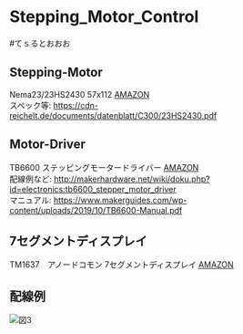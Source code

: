 # Stepping_Motor_Control  
#てｓるとおおお
## Stepping-Motor  
Nema23/23HS2430 57x112 [AMAZON](https://www.amazon.co.jp/gp/product/B07HQHXGJF/ref=ppx_yo_dt_b_asin_title_o02_s00?ie=UTF8&psc=1)  
スペック等: https://cdn-reichelt.de/documents/datenblatt/C300/23HS2430.pdf

## Motor-Driver  
TB6600 ステッピングモータードライバー [AMAZON](https://www.amazon.co.jp/gp/product/B06XSBB45M/ref=ppx_yo_dt_b_asin_title_o02_s00?ie=UTF8&psc=1)  
配線例など: http://makerhardware.net/wiki/doku.php?id=electronics:tb6600_stepper_motor_driver  
マニュアル: https://www.makerguides.com/wp-content/uploads/2019/10/TB6600-Manual.pdf  

## 7セグメントディスプレイ  
TM1637　アノードコモン 7セグメントディスプレイ
[AMAZON](https://www.amazon.co.jp/HiLetgo%C2%AE-3%E5%80%8B%E3%82%BB%E3%83%83%E3%83%88-%E3%83%81%E3%83%A5%E3%83%BC%E3%83%96%E3%83%A2%E3%82%B8%E3%83%A5%E3%83%BC%E3%83%AB-%E5%85%B1%E9%80%9A%E3%82%A2%E3%83%8E%E3%83%BC%E3%83%89%E3%81%A8%E3%82%AF%E3%83%AD%E3%83%83%E3%82%AF%E3%83%87%E3%82%A3%E3%82%B9%E3%83%97%E3%83%AC%E3%82%A4-TM1637/dp/B010GX9CA4/ref=pd_bxgy_img_2/357-6543859-7318540?_encoding=UTF8&pd_rd_i=B010GX9CA4&pd_rd_r=d7a0530b-0e53-4830-abf9-74e2d645fb0d&pd_rd_w=MU2a8&pd_rd_wg=CQhma&pf_rd_p=e64b0a81-ca1b-4802-bd2c-a4b65bccc76e&pf_rd_r=9TQ18AJWGDESFAAQ9T5K&psc=1&refRID=9TQ18AJWGDESFAAQ9T5K)  

## 配線例
![図3](https://user-images.githubusercontent.com/71380457/95745742-922bb180-0cd0-11eb-9bf0-35928e84e2c4.png)  

